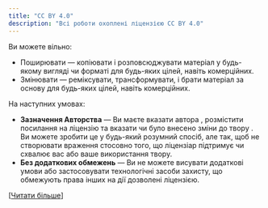 ```yaml
---
title: "CC BY 4.0"
description: "Всі роботи охоплені ліцензією CC BY 4.0"
---
```


Ви можете вільно:
- Поширювати — копіювати і розповсюджувати матеріал у будь-якому вигляді чи форматі для будь-яких цілей, навіть комерційних.
- Змінювати — реміксувати, трансформувати, і брати матеріал за основу для будь-яких цілей, навіть комерційних.

На наступних умовах:
- **Зазначення Авторства** — Ви маєте вказати автора , розмістити посилання на ліцензію та вказати чи було внесено зміни до твору . Ви можете зробити це у будь-який розумний спосіб, але так, щоб не створювати враження стосовно того, що ліцензіар підтримує чи схвалює вас або ваше використання твору.
- **Без додаткових обмежень** — Ви не можете висувати додаткові умови або застосовувати технологічні засоби захисту, що обмежують права інших на дії дозволені ліцензією.

[[Читати більше](https://creativecommons.org/licenses/by/4.0/deed.uk)]